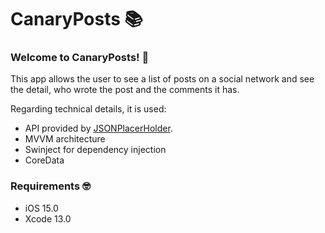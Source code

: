 # CanaryPosts 📚

### Welcome to CanaryPosts! 🎊

This app allows the user to see a list of posts on a social network and see the detail, who wrote the post and the comments it has.

Regarding technical details, it is used:
* API provided by [JSONPlacerHolder](https://jsonplaceholder.typicode.com/).
* MVVM architecture
* Swinject for dependency injection
* CoreData

### Requirements 🤓
* iOS 15.0
* Xcode 13.0

